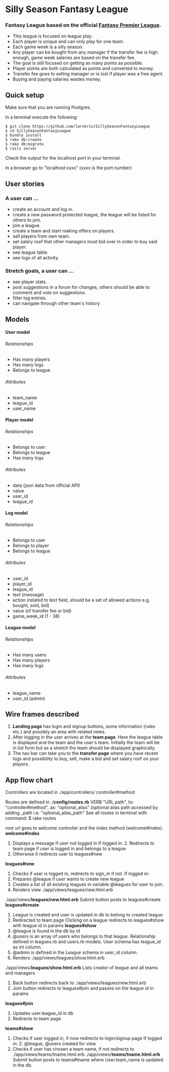 # Silly Season Fantasy League
### Fantasy League based on the official [Fantasy Premier League](http://fantasy.premierleague.com). 
* This league is focused on league play. 
* Each player is unique and can only play for one team. 
* Each game week is a silly season.
* Any player can be bought from any manager if the transfer fee is high enough, game week salaries are based on the transfer fee.
* The goal is still focused on getting as many points as possible.
* Player points are both calculated as points and converted to money.
* Transfer fee goes to selling manager or is lost if player was a free agent.
* Buying and paying salaries wastes money.

## Quick setup
Make sure that you are running Postgres.  

In a terminal execute the following:
```
$ git clone https://github.com/larskris/SillySeasonFantasyLeague
$ cd SillySeasonFantasyLeague
$ bundle install
$ rake db:create
$ rake db:migrate
$ rails server
```
Check the output for the localhost port in your terminal.

In a browser go to "localhost:xxxx" (xxxx is the port number)




## User stories
### A user can ...
* create an account and log in. 
* create a new password protected league, the league will be listed for others to join.
* join a league.
* create a team and start making offers on players.
* sell players from own team.
* set salary roof that other managers must bid over in order to buy said player.
* see league table.
* see logs of all activity.

### Stretch goals, a user can ...
* see player stats.
* post suggestions in a forum for changes, others should be able to comment and vote on suggestions.
* filter log entries.
* can navigate through other team's history

## Models
#### User model  
###### Relationships
* Has many players
* Has many logs
* Belongs to league

###### Attributes
- team_name
- league_id
- user_name

#### Player model
###### Relationships
* Belongs to user
* Belongs to league
* Has many logs

###### Attributes
- data (json data from official API)
- value
- user_id
- league_id

#### Log model
###### Relationships
* Belongs to user
* Belongs to player
* Belongs to league

###### Attributes
- user_id
- player_id
- league_id
- text (message)
- action (related to text field, should be a set of allowed actions e.g. bought, sold, bid)
- value (of transfer fee or bid)
- game_week_id (1 - 38)

#### League model
###### Relationships
* Has many users
* Has many players
* Has many logs

###### Attributes
- league_name
- user_id (admin)

## Wire frames described
1. **Landing page** has login and signup buttons, some information (rules etc.) and possibly an area with related news.
2. After logging in the user arrives at the **team page**. Here the league table is displayed and the team and the user's team. Initially the team will be in list form but as a stretch the team should be displayed graphically.
3. The nav bar can take you to the **transfer page** where you have recent logs and possibility to buy, sell, make a bid and set salary roof on your players.


## App flow chart
Controllers are located in ./app/controllers/
controller#method

Routes are defined in ./**config/routes.rb**
VERB "URL path", to: "controller#method", as: "optional_alias" (optional alias path accessed by adding _path i.e. "optional_alias_path"
See all routes in terminal with command: $ rake routes

root url goes to welcome controller and the index method (welcome#index).
**welcome#index**
1. Displays a message if user not logged in
If logged in: 2. Redirects to team page if user is logged in and belongs to a league.
3. Otherwise it redirects user to leagues#new

**leagues#new**
1. Checks if user is logged in, redirects to sign_in if not.
If logged in: 
2. Prepares @league if user wants to create new league
3. Creates a list of all existing leagues in variable @leagues for user to join.
4. Renders view ./app/views/leagues/new.html.erb

./app/views/**leagues/new.html.erb**
Submit button posts to leagues#create
**leagues#create**
1. League is created and user is updated in db to belong to created league
2. Redirected to team page
Clicking on a league redirects to leagues#show with league id in params
**leagues#show**
3. @league is found in the db by id
4. @users is an array of users who belongs to that league. Relationship defined in leagues.rb and users.rb models. User schema has league_id as int column.
5. @admin is defined in the League schema in user_id column.
6. Renders ./app/views/leagues/show.html.erb

./app/views/**leagues/show.html.erb**
Lists creator of league and all teams and managers
1. Back button redirects back to ./app/views/leagues/new.html.erb
2. Join button redirects to leagues#join and passes on the league id in params

**leagues#join**
1. Updates user.league_id in db
2. Redirects to team page

**teams#show**
1. Checks if user logged in, if now redirects to login/signup page
If logged in: 2. @league, @users created for view
3. Checks if user has chosen a team name, if not redirects to ./app/views/teams/tname.html.erb
./app/views/**teams/tname.html.erb**
Submit button posts to teams#tname where User.team_name is updated in the db.



